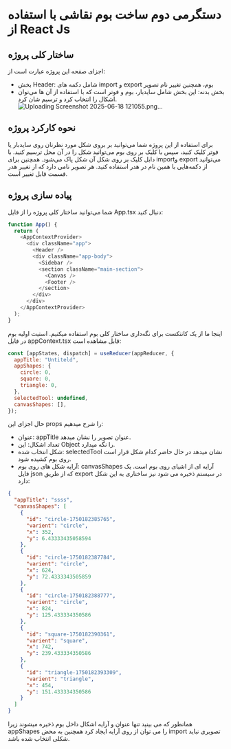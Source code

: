 # دستگرمی دوم ساخت بوم نقاشی با استفاده از React Js

## ساختار کلی پروژه

اجزای صفحه این پروژه عبارت است از:

- بخش Header: شامل دکمه های import و export بوم، همچنین تغییر نام تصویر
- بخش بدنه: این بخش شامل سایدبار، بوم و فوتر است که با استفاده از آن ها می‌توان اشکال را انتخاب کرد و ترسیم شان کرد.
  ![Uploading Screenshot 2025-06-18 121055.png…]()

## نحوه کارکرد پروژه

برای استفاده از این پروژه شما می‌توانید بر بروی شکل مورد نظرتان روی سایدبار یا فوتر کلیک کنید، سپس با کلیک بر روی بوم می‌توانید شکل را در آن محل ترسیم کنید. با دابل کلیک بر روی شکل آن شکل پاک می‌شود. همچنین برای importو export می‌توانید از دکمه‌هایی با همین نام در هدر استفاده کنید.
هر تصویر نامی دارد که از تغییر هدر قسمت قابل تغییر است.

## پیاده سازی پروژه

شما می‌توانید ساختار کلی پروژه را از فایل App.tsx دنبال کنید:

```js
function App() {
  return (
    <AppContextProvider>
      <div className="app">
        <Header />
        <div className="app-body">
          <Sidebar />
          <section className="main-section">
            <Canvas />
            <Footer />
          </section>
        </div>
      </div>
    </AppContextProvider>
  );
}
```

اینجا ما از یک کانتکست برای نگه‌داری ساختار کلی بوم استفاده میکنیم. استیت اولیه بوم در فایل appContext.tsx قابل مشاهده است:

```js
const [appStates, dispatch] = useReducer(appReducer, {
  appTitle: "Untiteld",
  appShapes: {
    circle: 0,
    square: 0,
    triangle: 0,
  },
  selectedTool: undefined,
  canvasShapes: [],
});
```

حال اجزای این props را شرح میدهیم:

- عنوان: appTitle عنوان تصویر را نشان میدهد.
- تعداد اشکال: این Object را نگه میدارد.
- شکل انتخاب شده: selectedTool نشان میدهد در حال حاضر کدام شکل قرار است روی بوم کشیده شود.
- آرایه شکل های روی بوم: canvasShapes آرایه ای از اشیای روی بوم است.
  یک فایل json که از طریق export در سیستم ذخیره می شود نیز ساختاری به این شکل دارد:

```json
{
  "appTitle": "ssss",
  "canvasShapes": [
    {
      "id": "circle-1750182385765",
      "varient": "circle",
      "x": 352,
      "y": 6.43333435058594
    },
    {
      "id": "circle-1750182387784",
      "varient": "circle",
      "x": 624,
      "y": 72.4333343505859
    },
    {
      "id": "circle-1750182388777",
      "varient": "circle",
      "x": 824,
      "y": 125.433334350586
    },
    {
      "id": "square-1750182390361",
      "varient": "square",
      "x": 742,
      "y": 239.433334350586
    },
    {
      "id": "triangle-1750182393309",
      "varient": "triangle",
      "x": 454,
      "y": 151.433334350586
    }
  ]
}
```

همانطور که می بینید تنها عنوان و آرایه اشکال داخل بوم ذخیره میشوند زیرا appShapes را می توان از روی آرایه ایجاد کرد همچنین به محض import تصویری نباید شکلی انتخاب شده باشد.

